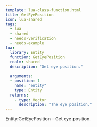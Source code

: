 ```yaml
---
template: lua-class-function.html
title: GetEyePosition
icon: lua-shared
tags:
  - lua
  - shared
  - needs-verification
  - needs-example
lua:
  library: Entity
  function: GetEyePosition
  realm: shared
  description: "Get eye position."
  
  arguments:
  - position: 1
    name: "entity"
    type: Entity
  returns:
    - type: Vector
      description: "The eye position."
---
```


<div class="lua__search__keywords">
Entity:GetEyePosition &#x2013; Get eye position.
</div>
